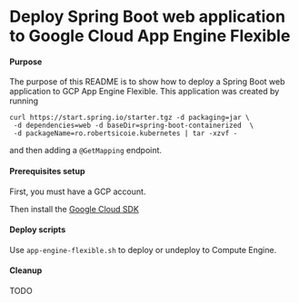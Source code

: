 Deploy Spring Boot web application to Google Cloud App Engine Flexible
===========================================================================

#### Purpose
The purpose of this README is to show how to deploy a Spring Boot web application to GCP App Engine Flexible.
This application was created by running
```
curl https://start.spring.io/starter.tgz -d packaging=jar \ 
 -d dependencies=web -d baseDir=spring-boot-containerized  \
 -d packageName=ro.robertsicoie.kubernetes | tar -xzvf -
```
and then adding a `@GetMapping` endpoint.

#### Prerequisites setup
First, you must have a GCP account.

Then install the [Google Cloud SDK](https://cloud.google.com/sdk/docs/quickstarts) 

#### Deploy scripts

Use ```app-engine-flexible.sh``` to deploy or undeploy to Compute Engine.

#### Cleanup

TODO